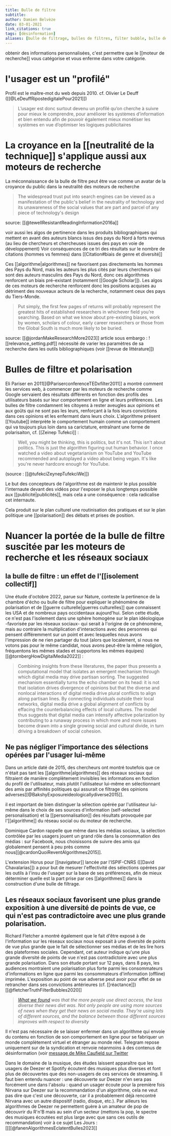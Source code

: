 ```yaml
---
title: Bulle de filtre
subtitle:
author: Damien Belvèze
date: 03-01-2021
link_citations: true
tags: [désinformation]
aliases: [bulle de filtrage, bulles de filtres, filter bubble, bulle de filtre, filter bubbles, bulle informationnelle, bulles informationnelles]
---
```


obtenir des informations personnalisées, c'est permettre que le [[moteur de recherche]] vous catégorise et vous enferme dans votre catégorie. 

# l'usager est un "profilé"

Profil est le maître-mot du web depuis 2010. 
cf. Olivier Le Deuff ([[@LeDeuffRipostedigitalePour2021]])

> L’usager est donc surtout devenu un profilé qu’on cherche à suivre pour mieux le comprendre, pour améliorer les systèmes d’information et bien entendu afin de pouvoir également mieux monétiser les systèmes en vue d’optimiser les logiques publicitaires

# La croyance en la [[neutralité de la technique]] s'applique aussi aux moteurs de recherche

La méconnaissance de la bulle de filtre peut être vue comme un avatar de la croyance du public dans la neutralité des moteurs de recherche

> The widespread trust put into search engines can be viewed as a manifestation of the public's belief in the neutrality of technology and its unawareness of the social values that are part and parcel of any piece of technology's design

source: [[@tewellResistantReadingInformation2016a]]

voir aussi les algos de pertinence dans les produits bibliographiques qui mettent en avant des auteurs blancs issus des pays du Nord à forts revenus (au lieu de chercheurs et chercheuses issues des pays en voie de développement)
Voir conséquences de ce tri des résultats sur le nombre de citations (hommes vs femmes) dans [[Citation#biais de genre et diversité]]

Ces [[algorithme|algorithmes]] ne favorisent pas directements les hommes des Pays du Nord, mais les auteurs les plus cités par leurs chercheurs qui sont des auteurs masculins des Pays du Nord, donc ces algorithmes renforcent un biais pré-existant (notamment [[Google Scholar]]). Les algos de ces moteurs de recherche renforcent donc les positions acquises au détriment des nouveaux acteurs de la recherche, notamment ceux des pays du Tiers-Monde. 

> Put simply, the first few pages of returns will probably represent the greatest hits of established researchers in whichever field you’re searching. Based on what we know about pre-existing biases, work by women, scholars of colour, early career researchers or those from the Global South is much more likely to be buried.

source: [[@jordanMakeResearchMore2023]]
article sous embargo : ![[relevance_setting.pdf]]
nécessité de varier les paramètres de sa recherche dans les outils bibliographiques (voir [[revue de littérature]])


# Bulles de filtre et polarisation

Eli Pariser en 2011[[@PariserconferenceTEDxfilter2011]] a montré comment les services web, à commencer par les moteurs de recherche comme Google servaient des résultats différents en fonction des profils des utilisateurs basés sur leur comportement en ligne et leurs préférences. 
Les bulles de filtre condamnent les citoyens à rester aveugles aux opinions et aux goûts qui ne sont pas les leurs, renforçant à la fois leurs convictions dans ces opinions et les enfermant dans leurs choix. 
L'algorithme présent [[Youtube]] interprète le comportement humain comme un comportement qui va toujours plus loin dans sa carictature, entraînant une forme de polarisaiton, cf. [[Zeinep Tufekci]] : 

>Well, you might be thinking, this is politics, but it's not. This isn't about politics. This is just the algorithm figuring out human behavior. I once watched a video about vegetarianism on YouTube and YouTube recommended and autoplayed a video about being vegan. It's like you're never hardcore enough for YouTube.

(source : [[@tufekciZeynepTufekciWe]])

Le but des concepteurs de l'algorithme est de maintenir le plus possible l'internaute devant des vidéos pour l'exposer le plus longtemps possible aux [[publicité|publicités]], mais cela a une conséquence : cela radicalise cet internaute.

Cela produit sur le plan culturel une routinisation des pratiques et sur le plan politique une [[polarisation]] des débats et prises de position. 



# Nuancer la portée de la bulle de filtre suscitée par les moteurs de recherche et les réseaux sociaux

## la bulle de filtre : un effet de l'[[isolement collectif]]

Une étude d'octobre 2022, parue sur Nature, conteste la pertinence de la chambre d'écho ou bulle de filtre pour expliquer le phénomène de polarisation et de [[guerre culturelle|guerres culturelles]] que connaissent les USA et de nombreux pays occidentaux aujourd'hui. 
Selon cette étude, ce n'est pas l'isolement dans une sphère homogène sur le plan idéologique -favorisée par les réseaux sociaux- qui serait à l'origine de ce phénomène, mais au contraire la multiplication d'interactions avec des personnes qui pensent différemment sur un point et avec lesquelles nous avons l'impression de ne rien partager du tout (alors que localement, si nous ne votons pas pour le même candidat, nous avons peut-être la même religion, fréquentons les mêmes stades et supportons les mêmes équipes)[[@tornbergHowDigitalMedia2022]] : 

> Combining insights from these literatures, the paper thus presents a computational model that isolates an emergent mechanism through which digital media may drive partisan sorting. The suggested mechanism essentially turns the echo chamber on its head: it is not that isolation drives divergence of opinions but that the diverse and nonlocal interactions of digital media drive plural conflicts to align along partisan lines. By connecting individuals outside their local networks, digital media drive a global alignment of conflicts by effacing the counterbalancing effects of local cultures. The model thus suggests that digital media can intensify affective polarization by contributing to a runaway process in which more and more issues become drawn into a single growing social and cultural divide, in turn driving a breakdown of social cohesion.

## Ne pas négliger l'importance des sélections opérées par l'usager lui-même

Dans un article daté de 2015, des chercheurs ont montré toutefois que ce n'était pas tant les [[algorithme|algorithmes]] des réseaux sociaux qui filtraient de manière complètement invisibles les informations en fonction du profil de l'utilisateur, mais plutôt l'utilisateur lui-même en sélectionnant des amis par affinités politiques qui assurait ce filtrage des opinions adverses[[@BakshyExposureideologicallydiverse2015]]. 

il est important de bien distinguer la sélection opérée par l'utilisateur lui-même dans le choix de ses sources d'information (self-selected personalisation) et la [[personnalisation]] des résultats provoquée par l'[[algorithme]] du réseau social ou du moteur de recherche.

Dominique Cardon rappelle que même dans les médias sociaux, la sélection contrôlée par les usagers jouent un grand rôle dans la consommation des médias : sur Facebook, nous choisissons de suivre des amis qui globalement pensent à peu près comme nous[[@cardonQuoiReventAlgorithmes2015]]. 

L'extension Horus pour [[navigateur]] lancée par l'ISPIF-CNRS ([[David Chavalarias]]) a pour but de mesurer l'effectivité des sélections opérées par les outils à l'insu de l'usager sur la base de ses préférences, afin de mieux déterminer quelle est la part prise par ces [[algorithmes]] dans la construction d'une bulle de filtrage. 

## Les réseaux sociaux favorisent une plus grande exposition à une diversité de points de vue, ce qui n'est pas contradictoire avec une plus grande polarisation.

Richard Fletcher a montré également que le fait d'être exposé à de l'information sur les réseaux sociaux nous exposait à une diversité de points de vue plus grande que le fait de sélectionner ses médias et de les lire hors des plateformes sociales. Cependant, cet auteur indique qu'une plus grande diversité de points de vue n'est pas contradictoire avec une plus grande polarisation. Dans son étude portant sur 12 pays, dans 8 pays, les audiences montraient une polarisation plus forte parmi les consommateurs d'informations en ligne que parmi les consommateurs d'information (offline) imprimée. L'exposition au point de vue adverse peut avoir pour effet de se retrancher dans ses convictions antérieures (cf. [[réactance]]) [[@fletcherTruthFilterBubbles2020]]

>[_What we found_](https://journals.sagepub.com/doi/abs/10.1177/1940161219892768) _was that the more people use direct access, the less diverse their news diet was. Not only people are using more sources of news when they get their news on social media. They're using lots of different sources, and the balance between those different sources improves with respect to diversity_

Il n'est pas nécessaire de se laisser enfermer dans un algorithme qui envoie du contenu en fonction de son comportement en ligne pour se fabriquer un monde complètement virtuel et étranger au monde réel. 
Telegram repose uniquement sur de la syndication et renvoie néanmoins à des contenus de désinformation (voir [message de Mike Caufield sur Twitter](https://twitter.com/holden/status/1467565394458075139)

Dans le domaine de la musique, des études laissent apparaître que les usagers de Deezer et Spotify écoutent des musiques plus diverses et font plus de découvertes que des non-usagers de ces services de streaming. Il faut bien entendu nuancer : une découverte sur Deezer n'en sera pas forcément une dans l'absolu : quand un usager écoute pour la première fois Nirvana sur Deezer sur la recommandation d'un algorithme, cela ne veut pas dire que c'est une découverte, car il a probablement déjà rencontré Nirvana avec un autre dispositif (radio, disque, etc.). Par ailleurs les algorithmes de Deezer ne permettent guère à un amateur de pop de découvrir du R'n'B mais au sein d'un secteur (mettons la pop, le spectre des musiques écoutées est plus large avec que sans ces outils de recommandation)
voir à ce sujet Les Jours : [[[[@fanenAlgorithmesEclatentBulles2023]]

